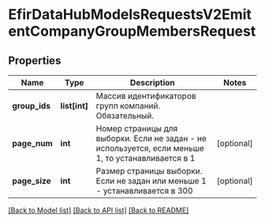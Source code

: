 # EfirDataHubModelsRequestsV2EmitentCompanyGroupMembersRequest

## Properties
Name | Type | Description | Notes
------------ | ------------- | ------------- | -------------
**group_ids** | **list[int]** | Массив идентификаторов групп компаний. Обязательный. | 
**page_num** | **int** | Номер страницы для выборки. Если не задан - не используется, если  меньше 1, то устанавливается в 1 | [optional] 
**page_size** | **int** | Размер страницы выборки. Если не задан или меньше 1 - устанавливается в 300 | [optional] 

[[Back to Model list]](../README.md#documentation-for-models) [[Back to API list]](../README.md#documentation-for-api-endpoints) [[Back to README]](../README.md)

